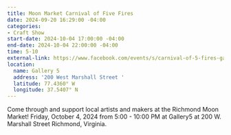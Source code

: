 ```yaml
---
title: Moon Market Carnival of Five Fires
date: 2024-09-20 16:29:00 -04:00
categories:
- Craft Show
start-date: 2024-10-04 17:00:00 -04:00
end-date: 2024-10-04 22:00:00 -04:00
time: 5-10
external-link: https://www.facebook.com/events/s/carnival-of-5-fires-gallery5-o/805681438217261/
location:
  name: Gallery 5
  address: '200 West Marshall Street '
  latitude: 77.4360° W
  longitude: 37.5407° N
---
```


Come through and support local artists and makers at the Richmond Moon Market! Friday, October 4, 2024 from 5:00 - 10:00 PM at Gallery5  at 200 W. Marshall Street Richmond, Virginia.

